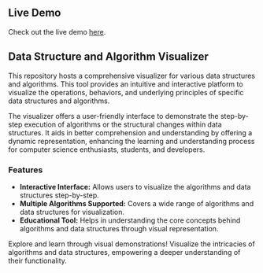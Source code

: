 ## Live Demo

Check out the live demo [here](https://salf1-sabit.github.io/Datastructure-and-Algorithm-Visualizer/).

## Data Structure and Algorithm Visualizer

This repository hosts a comprehensive visualizer for various data structures and algorithms. This tool provides an intuitive and interactive platform to visualize the operations, behaviors, and underlying principles of specific data structures and algorithms.

The visualizer offers a user-friendly interface to demonstrate the step-by-step execution of algorithms or the structural changes within data structures. It aids in better comprehension and understanding by offering a dynamic representation, enhancing the learning and understanding process for computer science enthusiasts, students, and developers.

### Features

- **Interactive Interface:** Allows users to visualize the algorithms and data structures step-by-step.
- **Multiple Algorithms Supported:** Covers a wide range of algorithms and data structures for visualization.
- **Educational Tool:** Helps in understanding the core concepts behind algorithms and data structures through visual representation.

Explore and learn through visual demonstrations! Visualize the intricacies of algorithms and data structures, empowering a deeper understanding of their functionality.

